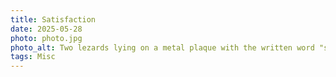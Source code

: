 ```yaml
---
title: Satisfaction
date: 2025-05-28
photo: photo.jpg
photo_alt: Two lezards lying on a metal plaque with the written word "satisfaction" on it
tags: Misc
---
```

